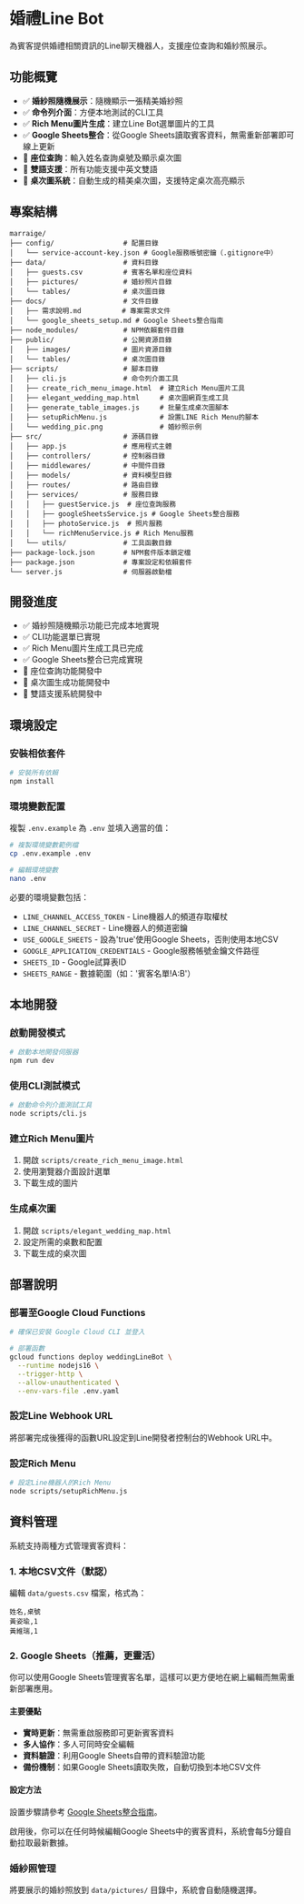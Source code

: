 # 婚禮Line Bot

為賓客提供婚禮相關資訊的Line聊天機器人，支援座位查詢和婚紗照展示。

## 功能概覽

- ✅ **婚紗照隨機展示**：隨機顯示一張精美婚紗照
- ✅ **命令列介面**：方便本地測試的CLI工具
- ✅ **Rich Menu圖片生成**：建立Line Bot選單圖片的工具
- ✅ **Google Sheets整合**：從Google Sheets讀取賓客資料，無需重新部署即可線上更新
- 🔄 **座位查詢**：輸入姓名查詢桌號及顯示桌次圖
- 🔄 **雙語支援**：所有功能支援中英文雙語
- 🔄 **桌次圖系統**：自動生成的精美桌次圖，支援特定桌次高亮顯示

## 專案結構

```
marraige/
├── config/                 # 配置目錄
│   └── service-account-key.json # Google服務帳號密鑰（.gitignore中）
├── data/                   # 資料目錄
│   ├── guests.csv          # 賓客名單和座位資料
│   ├── pictures/           # 婚紗照片目錄
│   └── tables/             # 桌次圖目錄
├── docs/                   # 文件目錄
│   ├── 需求說明.md          # 專案需求文件
│   └── google_sheets_setup.md # Google Sheets整合指南
├── node_modules/           # NPM依賴套件目錄
├── public/                 # 公開資源目錄
│   ├── images/             # 圖片資源目錄
│   └── tables/             # 桌次圖目錄
├── scripts/                # 腳本目錄
│   ├── cli.js              # 命令列介面工具
│   ├── create_rich_menu_image.html  # 建立Rich Menu圖片工具
│   ├── elegant_wedding_map.html     # 桌次圖網頁生成工具
│   ├── generate_table_images.js     # 批量生成桌次圖腳本
│   ├── setupRichMenu.js             # 設置LINE Rich Menu的腳本
│   └── wedding_pic.png              # 婚紗照示例
├── src/                    # 源碼目錄
│   ├── app.js              # 應用程式主體
│   ├── controllers/        # 控制器目錄
│   ├── middlewares/        # 中間件目錄
│   ├── models/             # 資料模型目錄
│   ├── routes/             # 路由目錄
│   ├── services/           # 服務目錄
│   │   ├── guestService.js  # 座位查詢服務
│   │   ├── googleSheetsService.js # Google Sheets整合服務
│   │   ├── photoService.js  # 照片服務
│   │   └── richMenuService.js # Rich Menu服務
│   └── utils/              # 工具函數目錄
├── package-lock.json       # NPM套件版本鎖定檔
├── package.json            # 專案設定和依賴套件
└── server.js               # 伺服器啟動檔
```

## 開發進度

- ✅ 婚紗照隨機顯示功能已完成本地實現
- ✅ CLI功能選單已實現
- ✅ Rich Menu圖片生成工具已完成
- ✅ Google Sheets整合已完成實現
- 🔄 座位查詢功能開發中
- 🔄 桌次圖生成功能開發中
- 🔄 雙語支援系統開發中

## 環境設定

### 安裝相依套件

```bash
# 安裝所有依賴
npm install
```

### 環境變數配置

複製 `.env.example` 為 `.env` 並填入適當的值：

```bash
# 複製環境變數範例檔
cp .env.example .env

# 編輯環境變數
nano .env
```

必要的環境變數包括：
- `LINE_CHANNEL_ACCESS_TOKEN` - Line機器人的頻道存取權杖
- `LINE_CHANNEL_SECRET` - Line機器人的頻道密鑰
- `USE_GOOGLE_SHEETS` - 設為'true'使用Google Sheets，否則使用本地CSV
- `GOOGLE_APPLICATION_CREDENTIALS` - Google服務帳號金鑰文件路徑
- `SHEETS_ID` - Google試算表ID
- `SHEETS_RANGE` - 數據範圍（如：'賓客名單!A:B'）

## 本地開發

### 啟動開發模式

```bash
# 啟動本地開發伺服器
npm run dev
```

### 使用CLI測試模式

```bash
# 啟動命令列介面測試工具
node scripts/cli.js
```

### 建立Rich Menu圖片

1. 開啟 `scripts/create_rich_menu_image.html`
2. 使用瀏覽器介面設計選單
3. 下載生成的圖片

### 生成桌次圖

1. 開啟 `scripts/elegant_wedding_map.html`
2. 設定所需的桌數和配置
3. 下載生成的桌次圖

## 部署說明

### 部署至Google Cloud Functions

```bash
# 確保已安裝 Google Cloud CLI 並登入

# 部署函數
gcloud functions deploy weddingLineBot \
  --runtime nodejs16 \
  --trigger-http \
  --allow-unauthenticated \
  --env-vars-file .env.yaml
```

### 設定Line Webhook URL

將部署完成後獲得的函數URL設定到Line開發者控制台的Webhook URL中。

### 設定Rich Menu

```bash
# 設定Line機器人的Rich Menu
node scripts/setupRichMenu.js
```

## 資料管理

系統支持兩種方式管理賓客資料：

### 1. 本地CSV文件（默認）

編輯 `data/guests.csv` 檔案，格式為：

```
姓名,桌號
黃姿瑜,1
黃維瑞,1
```

### 2. Google Sheets（推薦，更靈活）

你可以使用Google Sheets管理賓客名單，這樣可以更方便地在網上編輯而無需重新部署應用。

#### 主要優點

- **實時更新**：無需重啟服務即可更新賓客資料
- **多人協作**：多人可同時安全編輯
- **資料驗證**：利用Google Sheets自帶的資料驗證功能
- **備份機制**：如果Google Sheets讀取失敗，自動切換到本地CSV文件

#### 設定方法

設置步驟請參考 [Google Sheets整合指南](docs/google_sheets_setup.md)。

啟用後，你可以在任何時候編輯Google Sheets中的賓客資料，系統會每5分鐘自動拉取最新數據。

### 婚紗照管理

將要展示的婚紗照放到 `data/pictures/` 目錄中，系統會自動隨機選擇。 